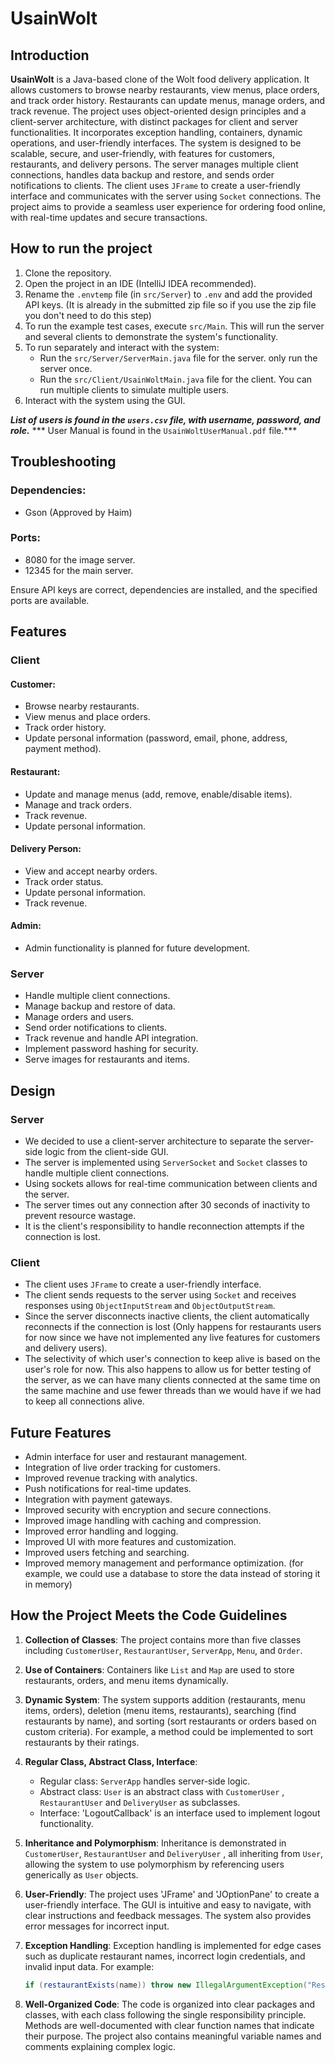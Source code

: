 # UsainWolt

## Introduction
**UsainWolt** is a Java-based clone of the Wolt food delivery application. It allows customers to browse nearby restaurants, view menus, place orders, and track order history. Restaurants can update menus, manage orders, and track revenue. The project uses object-oriented design principles and a client-server architecture, with distinct packages for client and server functionalities. It incorporates exception handling, containers, dynamic operations, and user-friendly interfaces.
The system is designed to be scalable, secure, and user-friendly, with features for customers, restaurants, and delivery persons. The server manages multiple client connections, handles data backup and restore, and sends order notifications to clients. The client uses `JFrame` to create a user-friendly interface and communicates with the server using `Socket` connections. The project aims to provide a seamless user experience for ordering food online, with real-time updates and secure transactions.

## How to run the project
1. Clone the repository.
2. Open the project in an IDE (IntelliJ IDEA recommended).
3. Rename the `.envtemp` file (in `src/Server`) to `.env` and add the provided API keys. (It is already in the submitted zip file so if you use the zip file you don't need to do this step)
4. To run the example test cases, execute `src/Main`. This will run the server and several clients to demonstrate the system's functionality.
5. To run separately and interact with the system:
    - Run the `src/Server/ServerMain.java` file for the server. only run the server once.
    - Run the `src/Client/UsainWoltMain.java` file for the client. You can run multiple clients to simulate multiple users.
6. Interact with the system using the GUI.

***List of users is found in the `users.csv` file, with username, password, and role.***
*** User Manual is found in the `UsainWoltUserManual.pdf` file.***

## Troubleshooting
### Dependencies:
- Gson (Approved by Haim)

### Ports:
- 8080 for the image server.
- 12345 for the main server.

Ensure API keys are correct, dependencies are installed, and the specified ports are available.

## Features
### Client
#### Customer:
- Browse nearby restaurants.
- View menus and place orders.
- Track order history.
- Update personal information (password, email, phone, address, payment method).

#### Restaurant:
- Update and manage menus (add, remove, enable/disable items).
- Manage and track orders.
- Track revenue.
- Update personal information.

#### Delivery Person:
- View and accept nearby orders.
- Track order status.
- Update personal information.
- Track revenue.

#### Admin:
- Admin functionality is planned for future development.

### Server
- Handle multiple client connections.
- Manage backup and restore of data.
- Manage orders and users.
- Send order notifications to clients.
- Track revenue and handle API integration.
- Implement password hashing for security.
- Serve images for restaurants and items.

## Design
### Server
- We decided to use a client-server architecture to separate the server-side logic from the client-side GUI.
- The server is implemented using `ServerSocket` and `Socket` classes to handle multiple client connections.
- Using sockets allows for real-time communication between clients and the server.
- The server times out any connection after 30 seconds of inactivity to prevent resource wastage.
- It is the client's responsibility to handle reconnection attempts if the connection is lost.

### Client
- The client uses `JFrame` to create a user-friendly interface.
- The client sends requests to the server using `Socket` and receives responses using `ObjectInputStream` and `ObjectOutputStream`.
- Since the server disconnects inactive clients, the client automatically reconnects if the connection is lost (Only happens for restaurants users for now since we have not implemented any live features for customers and delivery users).
- The selectivity of which user's connection to keep alive is based on the user's role for now. 
This also happens to allow us for better testing of the server, as we can have many clients connected at the same time on the same machine and use fewer threads than we would have if we had to keep all connections alive.


## Future Features
- Admin interface for user and restaurant management.
- Integration of live order tracking for customers.
- Improved revenue tracking with analytics.
- Push notifications for real-time updates.
- Integration with payment gateways.
- Improved security with encryption and secure connections.
- Improved image handling with caching and compression.
- Improved error handling and logging.
- Improved UI with more features and customization.
- Improved users fetching and searching.
- Improved memory management and performance optimization. (for example, we could use a database to store the data instead of storing it in memory)

## How the Project Meets the Code Guidelines
1. **Collection of Classes**:
   The project contains more than five classes including `CustomerUser`, `RestaurantUser`, `ServerApp`, `Menu`, and `Order`.

2. **Use of Containers**:
   Containers like `List` and `Map` are used to store restaurants, orders, and menu items dynamically.

3. **Dynamic System**:
   The system supports addition (restaurants, menu items, orders), deletion (menu items, restaurants), searching (find restaurants by name), and sorting (sort restaurants or orders based on custom criteria). For example, a method could be implemented to sort restaurants by their ratings.

4. **Regular Class, Abstract Class, Interface**:
    - Regular class: `ServerApp` handles server-side logic.
    - Abstract class: `User` is an abstract class with `CustomerUser` , `RestaurantUser` and `DeliveryUser` as subclasses.
    - Interface: 'LogoutCallback' is an interface used to implement logout functionality.

5. **Inheritance and Polymorphism**:
   Inheritance is demonstrated in `CustomerUser`, `RestaurantUser` and `DeliveryUser` , all inheriting from `User`, allowing the system to use polymorphism by referencing users generically as `User` objects.

6. **User-Friendly**:
    The project uses 'JFrame' and 'JOptionPane' to create a user-friendly interface. The GUI is intuitive and easy to navigate, with clear instructions and feedback messages. The system also provides error messages for incorrect input.
7. **Exception Handling**:
   Exception handling is implemented for edge cases such as duplicate restaurant names, incorrect login credentials, and invalid input data. For example:
   ```java
   if (restaurantExists(name)) throw new IllegalArgumentException("Restaurant already exists.");
   ```

8. **Well-Organized Code**:
   The code is organized into clear packages and classes, with each class following the single responsibility principle. Methods are well-documented with clear function names that indicate their purpose. The project also contains meaningful variable names and comments explaining complex logic.




